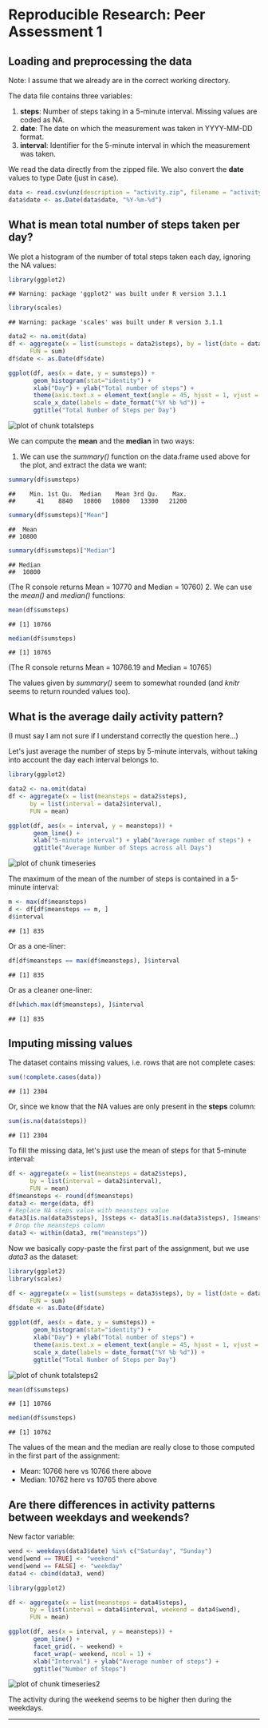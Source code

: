 # Reproducible Research: Peer Assessment 1



## Loading and preprocessing the data
Note: I assume that we already are in the correct working directory.

The data file contains three variables:

1. **steps**: Number of steps taking in a 5-minute interval. Missing values are
coded as NA.
2. **date**: The date on which the measurement was taken in YYYY-MM-DD format.
3. **interval**: Identifier for the 5-minute interval in which the measurement was
taken.

We read the data directly from the zipped file. We also convert the **date**
values to type Date (just in case).

```r
data <- read.csv(unz(description = "activity.zip", filename = "activity.csv"))
data$date <- as.Date(data$date, "%Y-%m-%d")
```



## What is mean total number of steps taken per day?
We plot a histogram of the number of total steps taken each day, ignoring the
NA values:

```r
library(ggplot2)
```

```
## Warning: package 'ggplot2' was built under R version 3.1.1
```

```r
library(scales)
```

```
## Warning: package 'scales' was built under R version 3.1.1
```

```r
data2 <- na.omit(data)
df <- aggregate(x = list(sumsteps = data2$steps), by = list(date = data2$date),
      FUN = sum)
df$date <- as.Date(df$date)

ggplot(df, aes(x = date, y = sumsteps)) +
       geom_histogram(stat="identity") +
       xlab("Day") + ylab("Total number of steps") +
       theme(axis.text.x = element_text(angle = 45, hjust = 1, vjust = 1)) +
       scale_x_date(labels = date_format("%Y %b %d")) +
       ggtitle("Total Number of Steps per Day")
```

![plot of chunk totalsteps](figure/totalsteps.png) 

We can compute the **mean** and the **median** in two ways:

1. We can use the *summary()* function on the data.frame used above for the
  plot, and extract the data we want:
  
  ```r
  summary(df$sumsteps)
  ```
  
  ```
  ##    Min. 1st Qu.  Median    Mean 3rd Qu.    Max. 
  ##      41    8840   10800   10800   13300   21200
  ```
  
  ```r
  summary(df$sumsteps)["Mean"]
  ```
  
  ```
  ##  Mean 
  ## 10800
  ```
  
  ```r
  summary(df$sumsteps)["Median"]
  ```
  
  ```
  ## Median 
  ##  10800
  ```
  (The R console returns Mean = 10770 and Median = 10760)
2. We can use the *mean()* and *median()* functions:
  
  ```r
  mean(df$sumsteps)
  ```
  
  ```
  ## [1] 10766
  ```
  
  ```r
  median(df$sumsteps)
  ```
  
  ```
  ## [1] 10765
  ```
  (The R console returns Mean = 10766.19 and Median = 10765)

The values given by *summary()* seem to somewhat rounded (and *knitr* seems to
return rounded values too).



## What is the average daily activity pattern?
(I must say I am not sure if I understand correctly the question here...)

Let's just average the number of steps by 5-minute intervals, without taking
into account the day each interval belongs to.

```r
library(ggplot2)

data2 <- na.omit(data)
df <- aggregate(x = list(meansteps = data2$steps),
      by = list(interval = data2$interval),
      FUN = mean)

ggplot(df, aes(x = interval, y = meansteps)) +
       geom_line() +
       xlab("5-minute interval") + ylab("Average number of steps") +
       ggtitle("Average Number of Steps across all Days")
```

![plot of chunk timeseries](figure/timeseries.png) 

The maximum of the mean of the number of steps is contained in a 5-minute interval:

```r
m <- max(df$meansteps)
d <- df[df$meansteps == m, ]
d$interval
```

```
## [1] 835
```

Or as a one-liner:

```r
df[df$meansteps == max(df$meansteps), ]$interval
```

```
## [1] 835
```

Or as a cleaner one-liner:

```r
df[which.max(df$meansteps), ]$interval
```

```
## [1] 835
```



## Imputing missing values
The dataset contains missing values, i.e. rows that are not complete cases:

```r
sum(!complete.cases(data))
```

```
## [1] 2304
```
Or, since we know that the NA values are only present in the **steps** column:

```r
sum(is.na(data$steps))
```

```
## [1] 2304
```

To fill the missing data, let's just use the mean of steps for that 5-minute
interval:

```r
df <- aggregate(x = list(meansteps = data2$steps),
      by = list(interval = data2$interval),
      FUN = mean)
df$meansteps <- round(df$meansteps)
data3 <- merge(data, df)
# Replace NA steps value with meansteps value
data3[is.na(data3$steps), ]$steps <- data3[is.na(data3$steps), ]$meansteps
# Drop the meansteps column
data3 <- within(data3, rm("meansteps"))
```

Now we basically copy-paste the first part of the assignment, but we use *data3* as
the dataset:

```r
library(ggplot2)
library(scales)

df <- aggregate(x = list(sumsteps = data3$steps), by = list(date = data3$date),
      FUN = sum)
df$date <- as.Date(df$date)

ggplot(df, aes(x = date, y = sumsteps)) +
       geom_histogram(stat="identity") +
       xlab("Day") + ylab("Total number of steps") +
       theme(axis.text.x = element_text(angle = 45, hjust = 1, vjust = 1)) +
       scale_x_date(labels = date_format("%Y %b %d")) +
       ggtitle("Total Number of Steps per Day")
```

![plot of chunk totalsteps2](figure/totalsteps2.png) 

```r
mean(df$sumsteps)
```

```
## [1] 10766
```

```r
median(df$sumsteps)
```

```
## [1] 10762
```
The values of the mean and the median are really close to those computed in the
first part of the assignment:

- Mean: 10766 here vs 10766 there above
- Median: 10762 here vs 10765 there above


## Are there differences in activity patterns between weekdays and weekends?
New factor variable:

```r
wend <- weekdays(data3$date) %in% c("Saturday", "Sunday") 
wend[wend == TRUE] <- "weekend"
wend[wend == FALSE] <- "weekday"
data4 <- cbind(data3, wend)
```


```r
library(ggplot2)

df <- aggregate(x = list(meansteps = data4$steps),
      by = list(interval = data4$interval, weekend = data4$wend),
      FUN = mean)

ggplot(df, aes(x = interval, y = meansteps)) +
       geom_line() +
       facet_grid(. ~ weekend) +
       facet_wrap(~ weekend, ncol = 1) +
       xlab("Interval") + ylab("Average number of steps") +
       ggtitle("Number of Steps")
```

![plot of chunk timeseries2](figure/timeseries2.png) 

The activity during the weekend seems to be higher then during the weekdays.

<hr>
